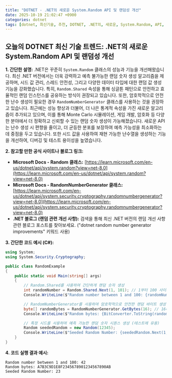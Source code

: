 ```yaml
---
title: "DOTNET - .NET의 새로운 System.Random API 및 랜덤성 개선"
date: 2025-10-19 21:02:47 +0900
categories: dotnet
tags: [dotnet, 최신기술, 추천, DOTNET, .NET의, 새로운, System.Random, API, 랜덤성, 개선]
---
```


## 오늘의 DOTNET 최신 기술 트렌드: **.NET의 새로운 System.Random API 및 랜덤성 개선**

**1. 간단한 설명:**
.NET은 꾸준히 `System.Random` 클래스의 성능과 기능을 개선해왔습니다. 최신 .NET 버전에서는 더욱 강력하고 예측 불가능한 랜덤 숫자 생성 알고리즘을 제공하며, 시드 값 관리, 스레드 안전성, 그리고 다양한 데이터 타입에 대한 랜덤 값 생성 기능을 강화했습니다. 특히, `Random.Shared` 속성을 통해 싱글톤 패턴으로 안전하고 효율적인 랜덤 인스턴스를 공유하는 방식이 권장되고 있습니다. 또한, 암호학적으로 안전한 난수 생성이 필요한 경우 `RandomNumberGenerator` 클래스를 사용하는 것을 권장하고 있습니다.  최근에는 성능 향상과 더불어, 더 나은 통계적 속성을 가진 새로운 알고리즘이 추가되고 있으며, 이를 통해 Monte Carlo 시뮬레이션, 게임 개발, 암호화 등 다양한 분야에서 더 정확하고 신뢰할 수 있는 랜덤 숫자 생성이 가능해졌습니다. 새로운 API는 난수 생성 시 편향을 줄이고, 더 균등한 분포를 보장하여 예측 가능성을 최소화하는 데 중점을 두고 있습니다. 또한 시드 값을 사용하여 재현 가능한 난수열을 생성하는 기능을 개선하여, 디버깅 및 테스트 용이성을 높였습니다.

**2. 참고할 만한 공식 사이트나 블로그 링크:**

*   **Microsoft Docs - Random 클래스:** [https://learn.microsoft.com/en-us/dotnet/api/system.random?view=net-8.0](https://learn.microsoft.com/en-us/dotnet/api/system.random?view=net-8.0)
*   **Microsoft Docs - RandomNumberGenerator 클래스:** [https://learn.microsoft.com/en-us/dotnet/api/system.security.cryptography.randomnumbergenerator?view=net-8.0](https://learn.microsoft.com/en-us/dotnet/api/system.security.cryptography.randomnumbergenerator?view=net-8.0)
*   **.NET 블로그 (랜덤 관련 개선 사항):** 검색을 통해 최신 .NET 버전의 랜덤 개선 사항 관련 블로그 포스트를 찾아보세요. ("dotnet random number generator improvements" 키워드 사용)

**3. 간단한 코드 예시 (C#):**

```csharp
using System;
using System.Security.Cryptography;

public class RandomExample
{
    public static void Main(string[] args)
    {
        // Random.Shared를 사용하여 간단하게 랜덤 숫자 생성
        int randomNumber = Random.Shared.Next(1, 101); // 1부터 100 사이의 랜덤 숫자
        Console.WriteLine($"Random number between 1 and 100: {randomNumber}");

        // RandomNumberGenerator를 사용하여 암호학적으로 안전한 랜덤 바이트 생성
        byte[] randomBytes = RandomNumberGenerator.GetBytes(16); // 16바이트의 랜덤 바이트 배열
        Console.WriteLine($"Random bytes: {BitConverter.ToString(randomBytes).Replace("-", "")}");

        // 특정 시드를 사용하여 예측 가능한 랜덤 숫자 시퀀스 생성 (테스트에 유용)
        Random seededRandom = new Random(12345);
        Console.WriteLine($"Seeded Random Number: {seededRandom.Next(1,101)}");
    }
}
```

**4. 코드 실행 결과 예시:**

```
Random number between 1 and 100: 42
Random bytes: A7B3C9D1E8F2345678901234567890AB
Seeded Random Number: 23
```

